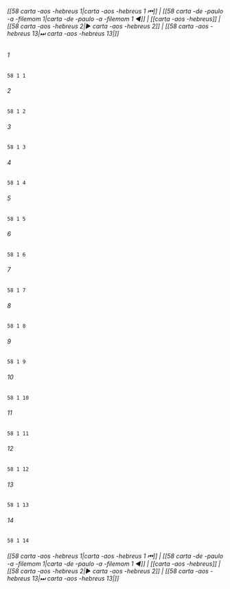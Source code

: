 
###### [[58 carta -aos -hebreus 1|carta -aos -hebreus 1 ⏮]] | [[58 carta -de -paulo -a -filemom 1|carta -de -paulo -a -filemom 1 ◀]] | [[carta -aos -hebreus]] | [[58 carta -aos -hebreus 2|▶ carta -aos -hebreus 2]] | [[58 carta -aos -hebreus 13|⏭ carta -aos -hebreus 13|]]

###### 1
``` verse
58 1 1 
```
###### 2
``` verse
58 1 2 
```
###### 3
``` verse
58 1 3 
```
###### 4
``` verse
58 1 4 
```
###### 5
``` verse
58 1 5 
```
###### 6
``` verse
58 1 6 
```
###### 7
``` verse
58 1 7 
```
###### 8
``` verse
58 1 8 
```
###### 9
``` verse
58 1 9 
```
###### 10
``` verse
58 1 10 
```
###### 11
``` verse
58 1 11 
```
###### 12
``` verse
58 1 12 
```
###### 13
``` verse
58 1 13 
```
###### 14
``` verse
58 1 14 
```

###### [[58 carta -aos -hebreus 1|carta -aos -hebreus 1 ⏮]] | [[58 carta -de -paulo -a -filemom 1|carta -de -paulo -a -filemom 1 ◀]] | [[carta -aos -hebreus]] | [[58 carta -aos -hebreus 2|▶ carta -aos -hebreus 2]] | [[58 carta -aos -hebreus 13|⏭ carta -aos -hebreus 13|]]

